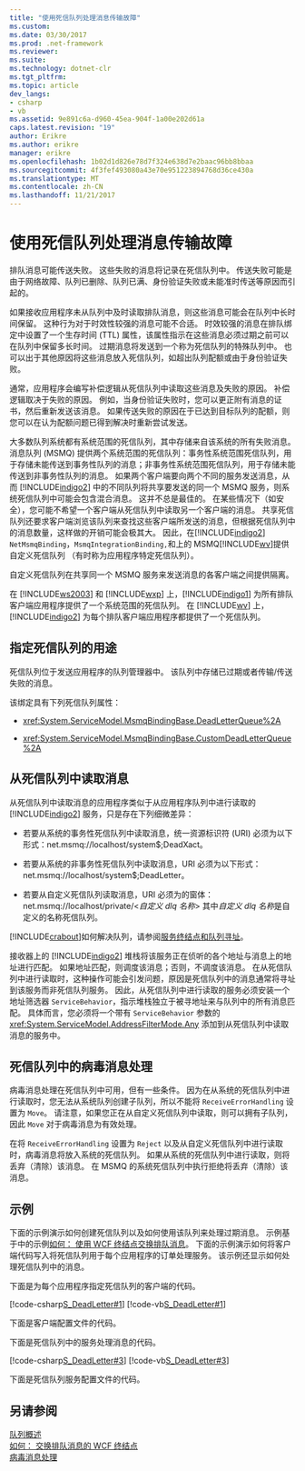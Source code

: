 ```yaml
---
title: "使用死信队列处理消息传输故障"
ms.custom: 
ms.date: 03/30/2017
ms.prod: .net-framework
ms.reviewer: 
ms.suite: 
ms.technology: dotnet-clr
ms.tgt_pltfrm: 
ms.topic: article
dev_langs:
- csharp
- vb
ms.assetid: 9e891c6a-d960-45ea-904f-1a00e202d61a
caps.latest.revision: "19"
author: Erikre
ms.author: erikre
manager: erikre
ms.openlocfilehash: 1b02d1d826e78d7f324e638d7e2baac96bb8bbaa
ms.sourcegitcommit: 4f3fef493080a43e70e951223894768d36ce430a
ms.translationtype: MT
ms.contentlocale: zh-CN
ms.lasthandoff: 11/21/2017
---
```

# <a name="using-dead-letter-queues-to-handle-message-transfer-failures"></a>使用死信队列处理消息传输故障
排队消息可能传送失败。 这些失败的消息将记录在死信队列中。 传送失败可能是由于网络故障、队列已删除、队列已满、身份验证失败或未能准时传送等原因而引起的。  
  
 如果接收应用程序未从队列中及时读取排队消息，则这些消息可能会在队列中长时间保留。 这种行为对于时效性较强的消息可能不合适。 时效较强的消息在排队绑定中设置了一个生存时间 (TTL) 属性，该属性指示在这些消息必须过期之前可以在队列中保留多长时间。 过期消息将发送到一个称为死信队列的特殊队列中。 也可以出于其他原因将这些消息放入死信队列，如超出队列配额或由于身份验证失败。  
  
 通常，应用程序会编写补偿逻辑从死信队列中读取这些消息及失败的原因。 补偿逻辑取决于失败的原因。 例如，当身份验证失败时，您可以更正附有消息的证书，然后重新发送该消息。 如果传送失败的原因在于已达到目标队列的配额，则您可以在认为配额问题已得到解决时重新尝试发送。  
  
 大多数队列系统都有系统范围的死信队列，其中存储来自该系统的所有失败消息。 消息队列 (MSMQ) 提供两个系统范围的死信队列：事务性系统范围死信队列，用于存储未能传送到事务性队列的消息；非事务性系统范围死信队列，用于存储未能传送到非事务性队列的消息。 如果两个客户端要向两个不同的服务发送消息，从而 [!INCLUDE[indigo2](../../../../includes/indigo2-md.md)] 中的不同队列将共享要发送的同一个 MSMQ 服务，则系统死信队列中可能会包含混合消息。 这并不总是最佳的。 在某些情况下（如安全），您可能不希望一个客户端从死信队列中读取另一个客户端的消息。 共享死信队列还要求客户端浏览该队列来查找这些客户端所发送的消息，但根据死信队列中的消息数量，这样做的开销可能会极其大。 因此，在[!INCLUDE[indigo2](../../../../includes/indigo2-md.md)] `NetMsmqBinding`，`MsmqIntegrationBinding,`和上的 MSMQ[!INCLUDE[wv](../../../../includes/wv-md.md)]提供自定义死信队列 （有时称为应用程序特定死信队列）。  
  
 自定义死信队列在共享同一个 MSMQ 服务来发送消息的各客户端之间提供隔离。  
  
 在 [!INCLUDE[ws2003](../../../../includes/ws2003-md.md)] 和 [!INCLUDE[wxp](../../../../includes/wxp-md.md)] 上，[!INCLUDE[indigo1](../../../../includes/indigo1-md.md)] 为所有排队客户端应用程序提供了一个系统范围的死信队列。 在 [!INCLUDE[wv](../../../../includes/wv-md.md)] 上，[!INCLUDE[indigo2](../../../../includes/indigo2-md.md)] 为每个排队客户端应用程序都提供了一个死信队列。  
  
## <a name="specifying-use-of-the-dead-letter-queue"></a>指定死信队列的用途  
 死信队列位于发送应用程序的队列管理器中。 该队列中存储已过期或者传输/传送失败的消息。  
  
 该绑定具有下列死信队列属性：  
  
-   <xref:System.ServiceModel.MsmqBindingBase.DeadLetterQueue%2A>  
  
-   <xref:System.ServiceModel.MsmqBindingBase.CustomDeadLetterQueue%2A>  
  
## <a name="reading-messages-from-the-dead-letter-queue"></a>从死信队列中读取消息  
 从死信队列中读取消息的应用程序类似于从应用程序队列中进行读取的 [!INCLUDE[indigo2](../../../../includes/indigo2-md.md)] 服务，只是存在下列细微差异：  
  
-   若要从系统的事务性死信队列中读取消息，统一资源标识符 (URI) 必须为以下形式：net.msmq://localhost/system$;DeadXact。  
  
-   若要从系统的非事务性死信队列中读取消息，URI 必须为以下形式：net.msmq://localhost/system$;DeadLetter。  
  
-   若要从自定义死信队列读取消息，URI 必须为的窗体： net.msmq://localhost/private/\<*自定义 dlq 名称*> 其中*自定义 dlq 名称*是自定义的名称死信队列。  
  
 [!INCLUDE[crabout](../../../../includes/crabout-md.md)]如何解决队列，请参阅[服务终结点和队列寻址](../../../../docs/framework/wcf/feature-details/service-endpoints-and-queue-addressing.md)。  
  
 接收器上的 [!INCLUDE[indigo2](../../../../includes/indigo2-md.md)] 堆栈将该服务正在侦听的各个地址与消息上的地址进行匹配。 如果地址匹配，则调度该消息；否则，不调度该消息。 在从死信队列中进行读取时，这种操作可能会引发问题，原因是死信队列中的消息通常将寻址到该服务而非死信队列服务。 因此，从死信队列中进行读取的服务必须安装一个地址筛选器 `ServiceBehavior`，指示堆栈独立于被寻地址来与队列中的所有消息匹配。 具体而言，您必须将一个带有 `ServiceBehavior` 参数的 <xref:System.ServiceModel.AddressFilterMode.Any> 添加到从死信队列中读取消息的服务中。  
  
## <a name="poison-message-handling-from-the-dead-letter-queue"></a>死信队列中的病毒消息处理  
 病毒消息处理在死信队列中可用，但有一些条件。 因为在从系统的死信队列中进行读取时，您无法从系统队列创建子队列，所以不能将 `ReceiveErrorHandling` 设置为 `Move`。 请注意，如果您正在从自定义死信队列中读取，则可以拥有子队列，因此 `Move` 对于病毒消息为有效处理。  
  
 在将 `ReceiveErrorHandling` 设置为 `Reject` 以及从自定义死信队列中进行读取时，病毒消息将放入系统的死信队列。 如果从系统的死信队列中进行读取，则将丢弃（清除）该消息。 在 MSMQ 的系统死信队列中执行拒绝将丢弃（清除）该消息。  
  
## <a name="example"></a>示例  
 下面的示例演示如何创建死信队列以及如何使用该队列来处理过期消息。 示例基于中的示例[如何： 使用 WCF 终结点交换排队消息](../../../../docs/framework/wcf/feature-details/how-to-exchange-queued-messages-with-wcf-endpoints.md)。 下面的示例演示如何将客户端代码写入将死信队列用于每个应用程序的订单处理服务。 该示例还显示如何处理死信队列中的消息。  
  
 下面是为每个应用程序指定死信队列的客户端的代码。  
  
 [!code-csharp[S_DeadLetter#1](../../../../samples/snippets/csharp/VS_Snippets_CFX/s_deadletter/cs/client.cs#1)]
 [!code-vb[S_DeadLetter#1](../../../../samples/snippets/visualbasic/VS_Snippets_CFX/s_deadletter/vb/client.vb#1)]  
  
 下面是客户端配置文件的代码。  
  
  
  
 下面是死信队列中的服务处理消息的代码。  
  
 [!code-csharp[S_DeadLetter#3](../../../../samples/snippets/csharp/VS_Snippets_CFX/s_deadletter/cs/dlservice.cs#3)]
 [!code-vb[S_DeadLetter#3](../../../../samples/snippets/visualbasic/VS_Snippets_CFX/s_deadletter/vb/dlservice.vb#3)]  
  
 下面是死信队列服务配置文件的代码。  
  
  
  
## <a name="see-also"></a>另请参阅  
 [队列概述](../../../../docs/framework/wcf/feature-details/queues-overview.md)  
 [如何： 交换排队消息的 WCF 终结点](../../../../docs/framework/wcf/feature-details/how-to-exchange-queued-messages-with-wcf-endpoints.md)  
 [病毒消息处理](../../../../docs/framework/wcf/feature-details/poison-message-handling.md)
